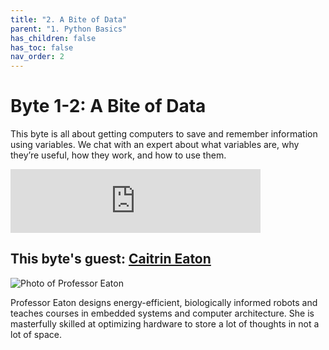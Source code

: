 ```yaml
---
title: "2. A Bite of Data"
parent: "1. Python Basics"
has_children: false
has_toc: false
nav_order: 2
---
```


# Byte 1-2: A Bite of Data

This byte is all about getting computers to save and remember information using variables. We chat with an expert about what variables are, why they’re useful, how they work, and how to use them.

<iframe src="https://anchor.fm/bytesizecs/embed/episodes/1-2-A-Bite-of-Data-eu5ipv" height="102px" width="400px" frameborder="0" scrolling="no"></iframe>

## This byte's guest: [Caitrin Eaton](https://www.ncf.edu/directory/listing/caitrin-eaton/)

![Photo of Professor Eaton](https://photos.smugmug.com/photos/i-S52gsXG/0/2e0cd0ee/S/i-S52gsXG-S.jpg)

Professor Eaton designs energy-efficient, biologically informed robots and teaches courses in embedded systems and computer architecture. She is masterfully skilled at optimizing hardware to store a lot of thoughts in not a lot of space. 
